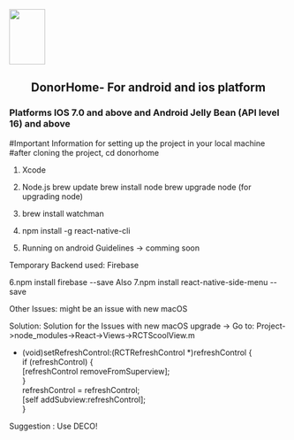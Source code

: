 <img src="http://tinyurl.com/jha2dhd" height="100" width="65">
<p align="center">
  <h2 align="center">DonorHome- For android and ios platform</h2>
  <h3>Platforms IOS 7.0 and above and Android Jelly Bean (API level 16) and above</h3>
</p>


#Important Information for setting up the project in your local machine
#after cloning the project, cd donorhome

1. Xcode
2. Node.js 
 brew update
 brew install node 
 brew upgrade node  (for upgrading node)
3. brew install watchman

4. npm install -g react-native-cli 

5. Running on android Guidelines -> comming soon

Temporary Backend used: Firebase

 6.npm install firebase --save
Also 
 7.npm install react-native-side-menu --save
 
Other Issues: might be an issue with new macOS

Solution: Solution for the Issues with new macOS upgrade ->
Go to: Project->node_modules->React->Views->RCTScoolView.m

- (void)setRefreshControl:(RCTRefreshControl *)refreshControl
{ <br />
  if (refreshControl) { <br />
    [refreshControl removeFromSuperview]; <br/>
  } <br/>
  refreshControl = refreshControl; <br/>
  [self addSubview:refreshControl]; <br/>
} <br/>

Suggestion : Use DECO!
